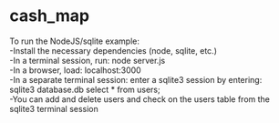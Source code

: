 # cash_map

To run the NodeJS/sqlite example:  
-Install the necessary dependencies (node, sqlite, etc.)  
-In a terminal session, run: node server.js  
-In a browser, load: localhost:3000  
-In a separate terminal session: enter a sqlite3 session by entering:  
       sqlite3 database.db
       select * from users;  
-You can add and delete users and check on the users table from the sqlite3 terminal session  

